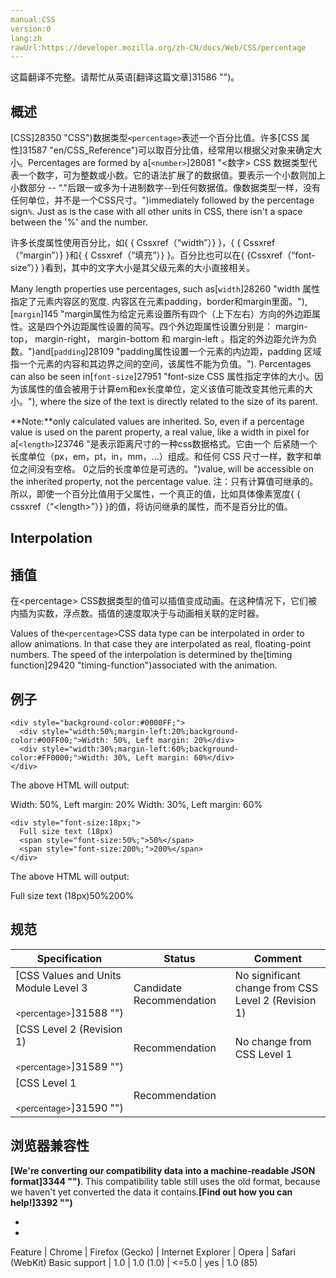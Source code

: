 ```yaml
---
manual:CSS
version:0
lang:zh
rawUrl:https://developer.mozilla.org/zh-CN/docs/Web/CSS/percentage
---
```




这篇翻译不完整。请帮忙从英语[翻译这篇文章]31586 "")。





## 概述<a name="概述"></a>


[CSS]28350 "CSS")数据类型`<percentage>`表述一个百分比值。许多[CSS 属性]31587 "en/CSS_Reference")可以取百分比值，经常用以根据父对象来确定大小。Percentages are formed by a[`<number>`]28081 "<数字> CSS 数据类型代表一个数字，可为整数或小数。它的语法扩展了<integer>的数据值。要表示一个小数则加上小数部分 -- “."后跟一或多为十进制数字--到任何<integer>数据值。像<integer>数据类型一样，<number>没有任何单位，并不是一个CSS尺寸。")immediately followed by the percentage sign`%`. Just as is the case with all other units in CSS, there isn&#39;t a space between the &#39;%&#39; and the number.



许多长度属性使用百分比，如{ { Cssxref（“width”）} }，{ { Cssxref（“margin”）} }和{ { Cssxref（“填充”）} }。百分比也可以在{ {Cssxref（“font-size”）} }看到，其中的文字大小是其父级元素的大小直接相关。



Many length properties use percentages, such as[`width`]28260 "width 属性指定了元素内容区的宽度. 内容区在元素padding，border和margin里面。"),[`margin`]145 "margin属性为给定元素设置所有四个（上下左右）方向的外边距属性。这是四个外边距属性设置的简写。四个外边距属性设置分别是： margin-top， margin-right， margin-bottom 和 margin-left 。指定的外边距允许为负数。")and[`padding`]28109 "padding属性设置一个元素的内边距，padding 区域指一个元素的内容和其边界之间的空间，该属性不能为负值。"). Percentages can also be seen in[`font-size`]27951 "font-size CSS 属性指定字体的大小。因为该属性的值会被用于计算em和ex长度单位，定义该值可能改变其他元素的大小。"), where the size of the text is directly related to the size of its parent.

**Note:**only calculated values are inherited. So, even if a percentage value is used on the parent property, a real value, like a width in pixel for a[`<length>`]23746 "是表示距离尺寸的一种css数据格式。它由一个 <number> 后紧随一个长度单位（px，em，pt，in，mm，...）组成。和任何 CSS 尺寸一样，数字和单位之间没有空格。<number> 0之后的长度单位是可选的。")value, will be accessible on the inherited property, not the percentage value.
注：只有计算值可继承的。所以，即使一个百分比值用于父属性，一个真正的值，比如具体像素宽度{ { cssxref（“&lt;length&gt;”）} }的值，将访问继承的属性，而不是百分比的值。

## Interpolation<a name="Interpolation"></a>

## 插值<a name="插值"></a>


在&lt;percentage&gt; CSS数据类型的值可以插值变成动画。在这种情况下，它们被内插为实数，浮点数。插值的速度取决于与动画相关联的定时器。



Values of the`<percentage>`CSS data type can be interpolated in order to allow animations. In that case they are interpolated as real, floating-point numbers. The speed of the interpolation is determined by the[timing function]29420 "timing-function")associated with the animation.


## 例子<a name="例子"></a>

```
<div style="background-color:#0000FF;">
  <div style="width:50%;margin-left:20%;background-color:#00FF00;">Width: 50%, Left margin: 20%</div>
  <div style="width:30%;margin-left:60%;background-color:#FF0000;">Width: 30%, Left margin: 60%</div>
</div>
```


The above HTML will output:

Width: 50%, Left margin: 20%
Width: 30%, Left margin: 60%






```
<div style="font-size:18px;">
  Full size text (18px)
  <span style="font-size:50%;">50%</span>
  <span style="font-size:200%;">200%</span>
</div>
```


The above HTML will output:

Full size text (18px)50%200%

## 规范<a name="Specifications"></a>

Specification | Status | Comment 
 ---  |  ---  |  ---  | 
[CSS Values and Units Module Level 3<br></br><small>&lt;percentage&gt;</small>]31588 "") | Candidate Recommendation | No significant change from CSS Level 2 (Revision 1) 
[CSS Level 2 (Revision 1)<br></br><small>&lt;percentage&gt;</small>]31589 "") | Recommendation | No change from CSS Level 1 
[CSS Level 1<br></br><small>&lt;percentage&gt;</small>]31590 "") | Recommendation |  


## 浏览器兼容性<a name="Browser_Compatibility"></a>


**[We&#39;re converting our compatibility data into a machine-readable JSON format]3344 "")**. This compatibility table still uses the old format, because we haven&#39;t yet converted the data it contains.**[Find out how you can help!]3392 "")**


* 
* 

Feature | Chrome | Firefox (Gecko) | Internet Explorer | Opera | Safari (WebKit) 
Basic support | 1.0 | 1.0 (1.0) | &lt;=5.0 | yes | 1.0 (85) 






